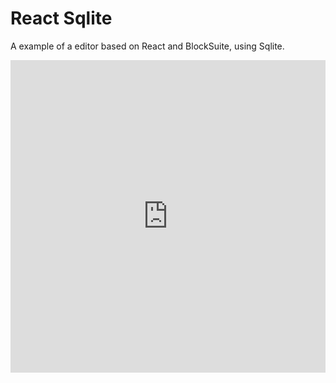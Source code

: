 # React Sqlite

A example of a editor based on React and BlockSuite, using Sqlite.

<iframe src="https://stackblitz.com/github/toeverything/blocksuite/tree/master/examples/react-sqlite?embed=1&file=package.json&theme=dark&view=preview" frameborder="no" width="100%" height="500"></iframe>
